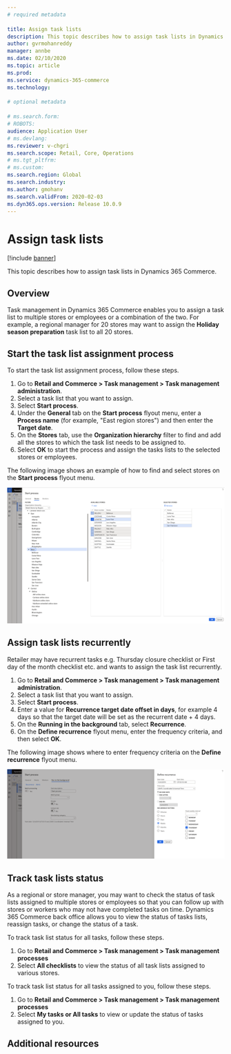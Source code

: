 ```yaml
---
# required metadata

title: Assign task lists
description: This topic describes how to assign task lists in Dynamics 365 Commerce.
author: gvrmohanreddy
manager: annbe
ms.date: 02/10/2020
ms.topic: article
ms.prod: 
ms.service: dynamics-365-commerce
ms.technology: 

# optional metadata

# ms.search.form:  
# ROBOTS: 
audience: Application User
# ms.devlang: 
ms.reviewer: v-chgri
ms.search.scope: Retail, Core, Operations
# ms.tgt_pltfrm: 
# ms.custom: 
ms.search.region: Global
ms.search.industry: 
ms.author: gmohanv
ms.search.validFrom: 2020-02-03
ms.dyn365.ops.version: Release 10.0.9
---
```


# Assign task lists

[!include [banner](includes/banner.md)]

This topic describes how to assign task lists in Dynamics 365 Commerce.

## Overview

Task management in Dynamics 365 Commerce enables you to assign a task list to multiple stores or employees or a combination of the two. For example, a regional manager for 20 stores may want to assign the **Holiday season preparation** task list to all 20 stores.

## Start the task list assignment process

To start the task list assignment process, follow these steps.

1. Go to **Retail and Commerce \> Task management \> Task management administration**.
1. Select a task list that you want to assign. 
1. Select **Start process**. 
1. Under the **General** tab on the **Start process** flyout menu, enter a **Process name** (for example, "East region stores") and then enter the **Target date**.
1. On the **Stores** tab, use the **Organization hierarchy** filter to find and add all the stores to which the task list needs to be assigned to. 
1. Select **OK** to start the process and assign the tasks lists to the selected stores or employees. 

The following image shows an example of how to find and select stores on the **Start process** flyout menu.

![Task management - How to find and select stores](media/HQ-Assign-Tasks-Lists.png)

## Assign task lists recurrently

Retailer may have recurrent tasks e.g. Thursday closure checklist or First day of the month checklist etc. and wants to assign the task list recurrently.  

1. Go to **Retail and Commerce > Task management > Task management administration**.  
1. Select a task list that you want to assign. 
1. Select **Start process**. 
1. Enter a value for **Recurrence target date offset in days**, for example 4 days so that the target date will be set as the recurrent date + 4 days.
1. On the **Running in the background** tab, select **Recurrence**.
1. On the **Define recurrence** flyout menu, enter the frequency criteria, and then select **OK**. 

The following image shows where to enter frequency criteria on the **Define recurrence** flyout menu.

![Task management - Where to enter frequency criteria](media/HQ-Assign-Tasks-Lists-Recurrently.png)

## Track task lists status

As a regional or store manager, you may want to check the status of task lists assigned to multiple stores or employees so that you can follow up with stores or workers who may not have completed tasks on time. Dynamics 365 Commerce back office allows you to view the status of tasks lists, reassign tasks, or change the status of a task. 

To track task list status for all tasks, follow these steps.

1. Go to **Retail and Commerce \> Task management \> Task management processes**
1. Select **All checklists** to view the status of all task lists assigned to various stores.  

To track task list status for all tasks assigned to you, follow these steps.

1. Go to **Retail and Commerce \> Task management \> Task management processes**
1. Select **My tasks or All tasks** to view or update the status of tasks assigned to you.  

## Additional resources
